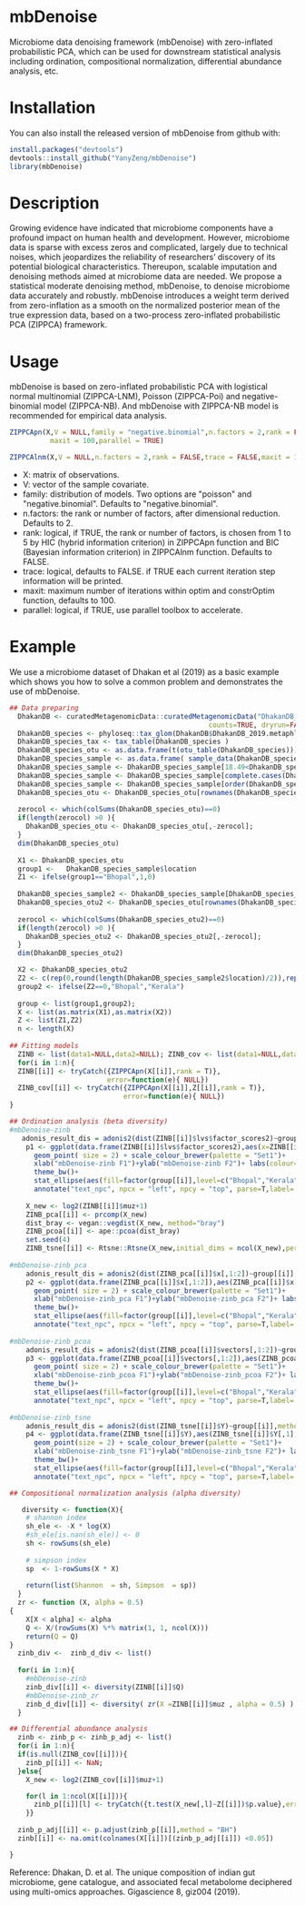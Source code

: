 # mbDenoise
Microbiome data denoising framework (mbDenoise) with zero-inflated probabilistic PCA, which can be used for downstream statistical analysis including ordination, compositional normalization, differential abundance analysis, etc.

# Installation
You can also install the released version of mbDenoise from github with:

``` r
install.packages("devtools")  
devtools::install_github("YanyZeng/mbDenoise")  
library(mbDenoise)
```

# Description
Growing evidence have indicated that microbiome components have a profound impact on human
health and development. However, microbiome data is sparse with excess zeros and complicated,
largely due to technical noises, which jeopardizes the reliability of researchers’ discovery of its
potential biological characteristics. Thereupon, scalable imputation and denoising methods aimed
at microbiome data are needed. We propose a statistical moderate denoising method, mbDenoise,
to denoise microbiome data accurately and robustly. mbDenoise introduces a weight term derived
from zero-inflation as a smooth on the normalized posterior mean of the true expression data,
based on a two-process zero-inflated probabilistic PCA (ZIPPCA) framework. 

# Usage
mbDenoise is based on zero-inflated probabilistic PCA with logistical normal multinomial (ZIPPCA-LNM),
Poisson (ZIPPCA-Poi) and negative-binomial model (ZIPPCA-NB). And mbDenoise with ZIPPCA-NB model is recommended for empirical data analysis.

```r
ZIPPCApn(X,V = NULL,family = "negative.binomial",n.factors = 2,rank = FALSE,trace = FALSE,
          maxit = 100,parallel = TRUE)

ZIPPCAlnm(X,V = NULL,n.factors = 2,rank = FALSE,trace = FALSE,maxit = 100,parallel = TRUE)
```
* X: matrix of observations.
* V: vector of the sample covariate.
* family: distribution of models. Two options are "poisson" and "negative.binomial". Defaults to "negative.binomial".
* n.factors: the rank or number of factors, after dimensional reduction. Defaults to 2.
* rank: logical, if TRUE, the rank or number of factors, is chosen from 1 to 5 by HIC (hybrid information criterion) in ZIPPCApn function and BIC (Bayesian information criterion) in ZIPPCAlnm function. Defaults to FALSE.
* trace: logical, defaults to FALSE. if TRUE each current iteration step information will be printed.
* maxit: maximum number of iterations within optim and constrOptim function, defaults to 100.
* parallel: logical, if TRUE, use parallel toolbox to accelerate.

# Example
We use a microbiome dataset of Dhakan et al (2019) as a basic example which shows you how to solve a common problem and demonstrates the use of mbDenoise.

``` r
## Data preparing
  DhakanDB <- curatedMetagenomicData::curatedMetagenomicData("DhakanDB_2019.metaphlan_bugs_list.stool",
                                                 counts=TRUE, dryrun=FALSE, bugs.as.phyloseq=TRUE)
  DhakanDB_species <- phyloseq::tax_glom(DhakanDB$DhakanDB_2019.metaphlan_bugs_list.stool, taxrank="Species")
  DhakanDB_species_tax <- tax_table(DhakanDB_species )
  DhakanDB_species_otu <- as.data.frame(t(otu_table(DhakanDB_species)))
  DhakanDB_species_sample <- as.data.frame( sample_data(DhakanDB_species))
  DhakanDB_species_sample <- DhakanDB_species_sample[18.49<DhakanDB_species_sample$BMI &DhakanDB_species_sample$BMI<25,]
  DhakanDB_species_sample <- DhakanDB_species_sample[complete.cases(DhakanDB_species_sample$BMI),]
  DhakanDB_species_sample <- DhakanDB_species_sample[order(DhakanDB_species_sample$location),]
  DhakanDB_species_otu <- DhakanDB_species_otu[rownames(DhakanDB_species_sample),]
  
  zerocol <- which(colSums(DhakanDB_species_otu)==0)
  if(length(zerocol) >0 ){
    DhakanDB_species_otu <- DhakanDB_species_otu[,-zerocol];
  }
  dim(DhakanDB_species_otu)
  
  X1 <- DhakanDB_species_otu
  group1 <-   DhakanDB_species_sample$location
  Z1 <- ifelse(group1=="Bhopal",1,0)
  
  DhakanDB_species_sample2 <- DhakanDB_species_sample[DhakanDB_species_sample$location=="Bhopal",]
  DhakanDB_species_otu2 <- DhakanDB_species_otu[rownames(DhakanDB_species_sample2),]
  
  zerocol <- which(colSums(DhakanDB_species_otu2)==0)
  if(length(zerocol) >0 ){
    DhakanDB_species_otu2 <- DhakanDB_species_otu2[,-zerocol];
  }
  dim(DhakanDB_species_otu2)

  X2 <- DhakanDB_species_otu2
  Z2 <- c(rep(0,round(length(DhakanDB_species_sample2$location)/2)),rep(1,length(DhakanDB_species_sample2$location)-round(length(DhakanDB_species_sample2$location)/2)))
  group2 <- ifelse(Z2==0,"Bhopal","Kerala")
  
  group <- list(group1,group2);
  X <- list(as.matrix(X1),as.matrix(X2))
  Z <- list(Z1,Z2)
  n <- length(X)
  
## Fitting models  
  ZINB <- list(data1=NULL,data2=NULL); ZINB_cov <- list(data1=NULL,data2=NULL)
  for(i in 1:n){
  ZINB[[i]] <- tryCatch({ZIPPCApn(X[[i]],rank = T)},
                        error=function(e){ NULL})
  ZINB_cov[[i]] <- tryCatch({ZIPPCApn(X[[i]],Z[[i]],rank = T)},
                            error=function(e){ NULL})
}

## Ordination analysis (beta diversity)
#mbDenoise-zinb
   adonis_result_dis = adonis2(dist(ZINB[[i]]$lvs$factor_scores2)~group[[i]],method = "euclidean")
    p1 <- ggplot(data.frame(ZINB[[i]]$lvs$factor_scores2),aes(x=ZINB[[i]]$lvs$factor_scores2[,1], y=ZINB[[i]]$lvs$factor_scores2[,2],colour=as.factor(group[[i]]))) +
      geom_point( size = 2) + scale_colour_brewer(palette = "Set1")+
      xlab("mbDenoise-zinb F1")+ylab("mbDenoise-zinb F2")+ labs(colour="Location") +
      theme_bw()+
      stat_ellipse(aes(fill=factor(group[[i]],level=c("Bhopal","Kerala"))),type = "norm", geom = "polygon",alpha= 0.1,show.legend = F,linetype=2)+
      annotate("text_npc", npcx = "left", npcy = "top", parse=T,label= paste0('atop(p ==', adonis_result_dis$`Pr(>F)`[1], ', R^2 ==', round(adonis_result_dis$R2[1],2), ')'))
    
    X_new <- log2(ZINB[[i]]$muz+1)
    ZINB_pca[[i]] <- prcomp(X_new)
    dist_bray <- vegan::vegdist(X_new, method="bray")
    ZINB_pcoa[[i]] <- ape::pcoa(dist_bray)
    set.seed(4)
    ZINB_tsne[[i]] <- Rtsne::Rtsne(X_new,initial_dims = ncol(X_new),perplexity=round((nrow(X_new)-2)/3))
    
#mbDenoise-zinb_pca   
    adonis_result_dis = adonis2(dist(ZINB_pca[[i]]$x[,1:2])~group[[i]],method = "euclidean")
    p2 <- ggplot(data.frame(ZINB_pca[[i]]$x[,1:2]),aes(ZINB_pca[[i]]$x[,1], y=ZINB_pca[[i]]$x[,2],colour=as.factor(group[[i]]))) +
      geom_point( size = 2) + scale_colour_brewer(palette = "Set1")+
      xlab("mbDenoise-zinb_pca F1")+ylab("mbDenoise-zinb_pca F2")+ labs(colour="Location") +
      theme_bw()+
      stat_ellipse(aes(fill=factor(group[[i]],level=c("Bhopal","Kerala"))),type = "norm", geom = "polygon",alpha= 0.1,show.legend = F,linetype=2)+
      annotate("text_npc", npcx = "left", npcy = "top", parse=T,label= paste0('atop(p ==', adonis_result_dis$`Pr(>F)`[1], ', R^2 ==', round(adonis_result_dis$R2[1],2), ')'))
    
#mbDenoise-zinb_pcoa
    adonis_result_dis = adonis2(dist(ZINB_pcoa[[i]]$vectors[,1:2])~group[[i]],method = "euclidean")
    p3 <- ggplot(data.frame(ZINB_pcoa[[i]]$vectors[,1:2]),aes(ZINB_pcoa[[i]]$vectors[,1], y=ZINB_pcoa[[i]]$vectors[,2],colour=as.factor(group[[i]]))) +
      geom_point( size = 2) + scale_colour_brewer(palette = "Set1")+
      xlab("mbDenoise-zinb_pcoa F1")+ylab("mbDenoise-zinb_pcoa F2")+ labs(colour="Location") +
      theme_bw()+
      stat_ellipse(aes(fill=factor(group[[i]],level=c("Bhopal","Kerala"))),type = "norm", geom = "polygon",alpha= 0.1,show.legend = F,linetype=2)+
      annotate("text_npc", npcx = "left", npcy = "top", parse=T,label= paste0('atop(p ==', adonis_result_dis$`Pr(>F)`[1], ', R^2 ==', round(adonis_result_dis$R2[1],2), ')'))
    
#mbDenoise-zinb_tsne
    adonis_result_dis = adonis2(dist(ZINB_tsne[[i]]$Y)~group[[i]],method = "euclidean")
    p4 <- ggplot(data.frame(ZINB_tsne[[i]]$Y),aes(ZINB_tsne[[i]]$Y[,1], y=ZINB_tsne[[i]]$Y[,2],colour=as.factor(group[[i]]))) +
      geom_point(size = 2) + scale_colour_brewer(palette = "Set1")+
      xlab("mbDenoise-zinb_tsne F1")+ylab("mbDenoise-zinb_tsne F2")+ labs(colour="Location") +
      theme_bw()+
      stat_ellipse(aes(fill=factor(group[[i]],level=c("Bhopal","Kerala"))),type = "norm", geom = "polygon",alpha= 0.1,show.legend = F,linetype=2)+
      annotate("text_npc", npcx = "left", npcy = "top", parse=T,label= paste0('atop(p ==', adonis_result_dis$`Pr(>F)`[1], ', R^2 ==', round(adonis_result_dis$R2[1],2), ')'))

## Compositional normalization analysis (alpha diversity)

   diversity <- function(X){
    # shannon index
    sh_ele <- -X * log(X)
    #sh_ele[is.nan(sh_ele)] <- 0
    sh <- rowSums(sh_ele)
    
    # simpson index
    sp  <- 1-rowSums(X * X)
    
    return(list(Shannon  = sh, Simpson  = sp))
  }
  zr <- function (X, alpha = 0.5) 
{
    X[X < alpha] <- alpha
    Q <- X/(rowSums(X) %*% matrix(1, 1, ncol(X)))
    return(Q = Q)
}
  zinb_div <-  zinb_d_div <- list()
  
  for(i in 1:n){
    #mbDenoise-zinb
    zinb_div[[i]] <- diversity(ZINB[[i]]$Q)
    #mbDenoise-zinb_zr
    zinb_d_div[[i]] <- diversity( zr(X =ZINB[[i]]$muz , alpha = 0.5) )
  }  

## Differential abundance analysis
  zinb <- zinb_p <- zinb_p_adj <- list()
  for(i in 1:n){ 
  if(is.null(ZINB_cov[[i]])){
    zinb_p[[i]] <- NaN;
  }else{
    X_new <- log2(ZINB_cov[[i]]$muz+1)

    for(l in 1:ncol(X[[i]])){
      zinb_p[[i]][l] <- tryCatch({t.test(X_new[,l]~Z[[i]])$p.value},error=function(e){ NaN})
    }}
  
  zinb_p_adj[[i]] <- p.adjust(zinb_p[[i]],method = "BH")
  zinb[[i]] <- na.omit(colnames(X[[i]])[(zinb_p_adj[[i]]) <0.05])

}

```
Reference:
Dhakan, D. et al. The unique composition of indian gut microbiome, gene catalogue, and
associated fecal metabolome deciphered using multi-omics approaches. Gigascience 8, giz004
(2019).

